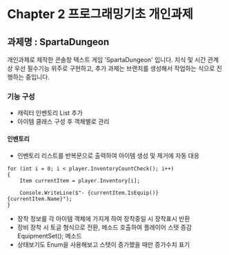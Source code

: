 # Chapter 2 프로그래밍기초 개인과제
## 과제명 : SpartaDungeon

개인과제로 제작한 콘솔창 텍스트 게임 'SpartaDungeon' 입니다.
지식 및 시간 관계 상 우선 필수기능 위주로 구현하고, 추가 과제는 브랜치를 생성해서 작업하는 식으로 진행하는 중입니다.

### 기능 구성
- 캐릭터 인벤토리 List 추가
- 아이템 클래스 구성 후 객체별로 관리
#### 인벤토리
- 인벤토리 리스트를 반복문으로 출력하여 아이템 생성 및 제거에 자동 대응
```
for (int i = 0; i < player.InventoryCountCheck(); i++)
{
    Item currentItem = player.Inventory[i];

    Console.WriteLine($"- {currentItem.IsEquip()} {currentItem.Name}");
}
```
- 장착 정보를 각 아이템 객체에 가지게 하여 장착중일 시 장착표시 반환
- 장비 장착 시 토글 형식으로 전환, 메소드 호출하여 플레이어 스텟 증감
EquipmentSet(); 메소드
- 상태보기도 Enum을 사용해보고 스텟이 증가했을 때만 증가수치 표기
